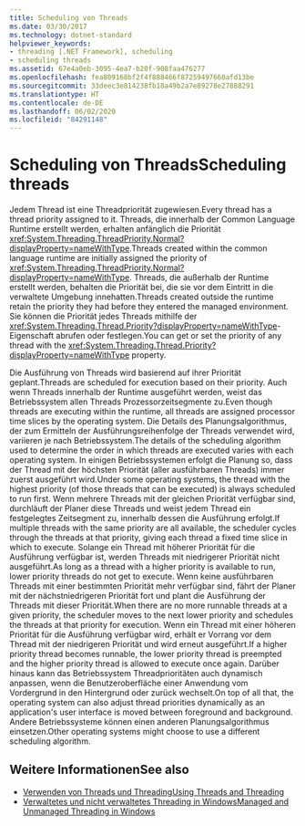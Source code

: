 ```yaml
---
title: Scheduling von Threads
ms.date: 03/30/2017
ms.technology: dotnet-standard
helpviewer_keywords:
- threading [.NET Framework], scheduling
- scheduling threads
ms.assetid: 67e4a0eb-3095-4ea7-b20f-908faa476277
ms.openlocfilehash: fea809168bf2f4f888466f87259497660afd13be
ms.sourcegitcommit: 33deec3e814238fb18a49b2a7e89278e27888291
ms.translationtype: HT
ms.contentlocale: de-DE
ms.lasthandoff: 06/02/2020
ms.locfileid: "84291148"
---
```

# <a name="scheduling-threads"></a><span data-ttu-id="a40df-102">Scheduling von Threads</span><span class="sxs-lookup"><span data-stu-id="a40df-102">Scheduling threads</span></span>

<span data-ttu-id="a40df-103">Jedem Thread ist eine Threadpriorität zugewiesen.</span><span class="sxs-lookup"><span data-stu-id="a40df-103">Every thread has a thread priority assigned to it.</span></span> <span data-ttu-id="a40df-104">Threads, die innerhalb der Common Language Runtime erstellt werden, erhalten anfänglich die Priorität <xref:System.Threading.ThreadPriority.Normal?displayProperty=nameWithType>.</span><span class="sxs-lookup"><span data-stu-id="a40df-104">Threads created within the common language runtime are initially assigned the priority of <xref:System.Threading.ThreadPriority.Normal?displayProperty=nameWithType>.</span></span> <span data-ttu-id="a40df-105">Threads, die außerhalb der Runtime erstellt werden, behalten die Priorität bei, die sie vor dem Eintritt in die verwaltete Umgebung innehatten.</span><span class="sxs-lookup"><span data-stu-id="a40df-105">Threads created outside the runtime retain the priority they had before they entered the managed environment.</span></span> <span data-ttu-id="a40df-106">Sie können die Priorität jedes Threads mithilfe der <xref:System.Threading.Thread.Priority?displayProperty=nameWithType>-Eigenschaft abrufen oder festlegen.</span><span class="sxs-lookup"><span data-stu-id="a40df-106">You can get or set the priority of any thread with the <xref:System.Threading.Thread.Priority?displayProperty=nameWithType> property.</span></span>  
  
 <span data-ttu-id="a40df-107">Die Ausführung von Threads wird basierend auf ihrer Priorität geplant.</span><span class="sxs-lookup"><span data-stu-id="a40df-107">Threads are scheduled for execution based on their priority.</span></span> <span data-ttu-id="a40df-108">Auch wenn Threads innerhalb der Runtime ausgeführt werden, weist das Betriebssystem allen Threads Prozessorzeitsegmente zu.</span><span class="sxs-lookup"><span data-stu-id="a40df-108">Even though threads are executing within the runtime, all threads are assigned processor time slices by the operating system.</span></span> <span data-ttu-id="a40df-109">Die Details des Planungsalgorithmus, der zum Ermitteln der Ausführungsreihenfolge der Threads verwendet wird, variieren je nach Betriebssystem.</span><span class="sxs-lookup"><span data-stu-id="a40df-109">The details of the scheduling algorithm used to determine the order in which threads are executed varies with each operating system.</span></span> <span data-ttu-id="a40df-110">In einigen Betriebssystemen erfolgt die Planung so, dass der Thread mit der höchsten Priorität (aller ausführbaren Threads) immer zuerst ausgeführt wird.</span><span class="sxs-lookup"><span data-stu-id="a40df-110">Under some operating systems, the thread with the highest priority (of those threads that can be executed) is always scheduled to run first.</span></span> <span data-ttu-id="a40df-111">Wenn mehrere Threads mit der gleichen Priorität verfügbar sind, durchläuft der Planer diese Threads und weist jedem Thread ein festgelegtes Zeitsegment zu, innerhalb dessen die Ausführung erfolgt.</span><span class="sxs-lookup"><span data-stu-id="a40df-111">If multiple threads with the same priority are all available, the scheduler cycles through the threads at that priority, giving each thread a fixed time slice in which to execute.</span></span> <span data-ttu-id="a40df-112">Solange ein Thread mit höherer Priorität für die Ausführung verfügbar ist, werden Threads mit niedrigerer Priorität nicht ausgeführt.</span><span class="sxs-lookup"><span data-stu-id="a40df-112">As long as a thread with a higher priority is available to run, lower priority threads do not get to execute.</span></span> <span data-ttu-id="a40df-113">Wenn keine ausführbaren Threads mit einer bestimmten Priorität mehr verfügbar sind, fährt der Planer mit der nächstniedrigeren Priorität fort und plant die Ausführung der Threads mit dieser Priorität.</span><span class="sxs-lookup"><span data-stu-id="a40df-113">When there are no more runnable threads at a given priority, the scheduler moves to the next lower priority and schedules the threads at that priority for execution.</span></span> <span data-ttu-id="a40df-114">Wenn ein Thread mit einer höheren Priorität für die Ausführung verfügbar wird, erhält er Vorrang vor dem Thread mit der niedrigeren Priorität und wird erneut ausgeführt.</span><span class="sxs-lookup"><span data-stu-id="a40df-114">If a higher priority thread becomes runnable, the lower priority thread is preempted and the higher priority thread is allowed to execute once again.</span></span> <span data-ttu-id="a40df-115">Darüber hinaus kann das Betriebssystem Threadprioritäten auch dynamisch anpassen, wenn die Benutzeroberfläche einer Anwendung vom Vordergrund in den Hintergrund oder zurück wechselt.</span><span class="sxs-lookup"><span data-stu-id="a40df-115">On top of all that, the operating system can also adjust thread priorities dynamically as an application's user interface is moved between foreground and background.</span></span> <span data-ttu-id="a40df-116">Andere Betriebssysteme können einen anderen Planungsalgorithmus einsetzen.</span><span class="sxs-lookup"><span data-stu-id="a40df-116">Other operating systems might choose to use a different scheduling algorithm.</span></span>  
  
## <a name="see-also"></a><span data-ttu-id="a40df-117">Weitere Informationen</span><span class="sxs-lookup"><span data-stu-id="a40df-117">See also</span></span>

- [<span data-ttu-id="a40df-118">Verwenden von Threads und Threading</span><span class="sxs-lookup"><span data-stu-id="a40df-118">Using Threads and Threading</span></span>](using-threads-and-threading.md)
- [<span data-ttu-id="a40df-119">Verwaltetes und nicht verwaltetes Threading in Windows</span><span class="sxs-lookup"><span data-stu-id="a40df-119">Managed and Unmanaged Threading in Windows</span></span>](managed-and-unmanaged-threading-in-windows.md)
